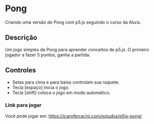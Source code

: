 # Pong
Criando uma versão de Pong com p5.js seguindo o curso da Alura.

## Descrição
Um jogo simples de Pong para aprender conceitos de p5.js.
O primeiro jogador a fazer 5 pontos, ganha a partida.

## Controles
- Setas para cima e para baixo controlam sua raquete.
- Tecla [espaço] inicia o jogo.
- Tecla [shift] coloca o jogo em modo automático.

### Link para jogar
Você pode jogar em: [https://icaroferracini.com/estudos/p5js-pong/
](https://icaroferracini.github.io/CursoAlura-p5js-Pong/)
